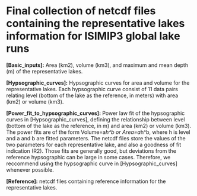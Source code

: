 # Final collection of netcdf files containing the representative lakes information for ISIMIP3 global lake runs  <br />

**[Basic_inputs]:** Area (km2), volume (km3), and maximum and mean depth (m) of the representative lakes. <br />

**[Hypsographic_curves]:** Hypsographic curves for area and volume for the representative lakes. Each hypsographic curve consist of 11 data pairs relating level (bottom of the lake as the reference, in meters) with area (km2) or volume (km3).  <br />

**[Power_fit_to_hypsographic_curves]:** Power law fit of the hypsographic curves in [Hypsographic_curves], defining the relationship between level (bottom of the lake as the reference, in m) and area (km2) or volume (km3). The power fits are of the form Volume=a*h^b or Area=a*h^b, where h is level and a and b are fitted parameters. The netcdf files store the values of the two parameters for each representative lake, and also a goodness of fit indication (R2). Those fits are generally good, but deviations from the reference hypsographic can be large in some cases. Therefore, we reccommend using the hypsographic curve in [Hypsographic_curves] whenever possible.  <br />

**[Reference]:** netcdf files containing reference information for the representative lakes.


